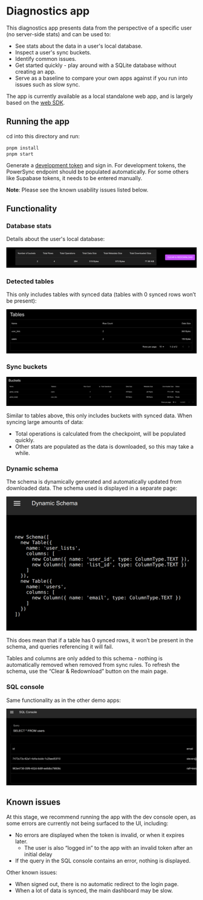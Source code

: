 # Diagnostics app

This diagnostics app presents data from the perspective of a specific user (no server-side stats) and can be used to:
- See stats about the data in a user's local database.
- Inspect a user's sync buckets.
- Identify common issues.
- Get started quickly - play around with a SQLite database without creating an app.
- Serve as a baseline to compare your own apps against if you run into issues such as slow sync.

The app is currently available as a local standalone web app, and is largely based on the [web SDK](/packages/powersync-sdk-web/).

## Running the app

cd into this directory and run:
```
pnpm install
pnpm start
```

Generate a [development token](https://docs.powersync.com/usage/installation/authentication-setup/development-tokens) and sign in. For development tokens, the PowerSync endpoint should be populated automatically. For some others like Supabase tokens, it needs to be entered manually.

**Note**: Please see the known usability issues listed below.

## Functionality

### Database stats

Details about the user's local database:

![](public/images/diagnostics-app-stats.png)

### Detected tables

This only includes tables with synced data (tables with 0 synced rows won’t be present):

![](public/images/diagnostics-app-detected-tables.png)

### Sync buckets

![](public/images/diagnostics-app-buckets.png)

Similar to tables above, this only includes buckets with synced data.
When syncing large amounts of data:
- Total operations is calculated from the checkpoint, will be populated quickly.
- Other stats are populated as the data is downloaded, so this may take a while.

### Dynamic schema
The schema is dynamically generated and automatically updated from downloaded data. The schema used is displayed in a separate page:

![](public/images/diagnostics-app-schema.png)

This does mean that if a table has 0 synced rows, it won’t be present in the schema, and queries referencing it will fail.

Tables and columns are only added to this schema - nothing is automatically removed when removed from sync rules. To refresh the schema, use the “Clear & Redownload” button on the main page.

### SQL console
Same functionality as in the other demo apps:

![](public/images/diagnostics-app-sql-console.png)

## Known issues
At this stage, we recommend running the app with the dev console open, as some errors are currently not being surfaced to the UI, including:
* No errors are displayed when the token is invalid, or when it expires later.
    - The user is also “logged in” to the app with an invalid token after an initial delay
* If the query in the SQL console contains an error, nothing is displayed.

Other known issues:
- When signed out, there is no automatic redirect to the login page.
- When a lot of data is synced, the main dashboard may be slow.
